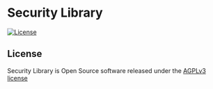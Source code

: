 # Security Library

[![License](https://img.shields.io/badge/license-AGPLv3-blue.svg)](https://www.gnu.org/licenses/agpl-3.0.txt)

## License

Security Library is Open Source software released under the [AGPLv3 license](https://www.gnu.org/licenses/agpl-3.0.txt)